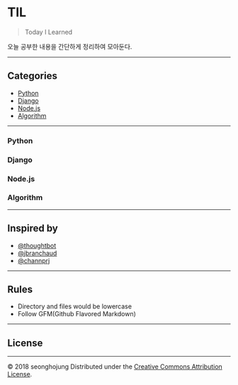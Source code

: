 # TIL
> Today I Learned

오늘 공부한 내용을 간단하게 정리하여 모아둔다.

---

## Categories
* [Python](#python)
* [Django](#django)
* [Node.js](#node.js)
* [Algorithm](#algorithm)

---

### Python

### Django

### Node.js

### Algorithm

---

## Inspired by

* [@thoughtbot](https://github.com/thoughtbot/til)
* [@jbranchaud](https://github.com/jbranchaud/til)
* [@channprj](https://github.com/channprj/til)

---

## Rules
* Directory and files would be lowercase
* Follow GFM(Github Flavored Markdown)

---

## License
-------

© 2018 seonghojung
Distributed under the [Creative Commons Attribution License][license].

[license]: http://creativecommons.org/licenses/by/3.0/
